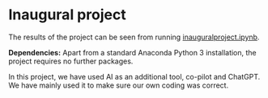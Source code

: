 # Inaugural project

The results of the project can be seen from running [inauguralproject.ipynb](inauguralproject.ipynb).

**Dependencies:** Apart from a standard Anaconda Python 3 installation, the project requires no further packages.

In this project, we have used AI as an additional tool, co-pilot and ChatGPT. We have mainly used it to make sure our own coding was correct.
